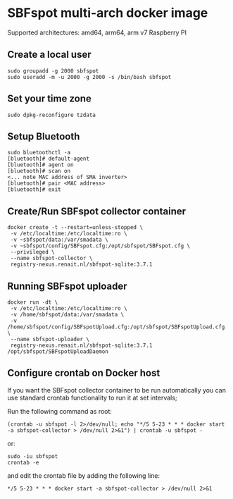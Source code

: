 # SBFspot multi-arch docker image 

Supported architectures: amd64, arm64, arm v7 Raspberry PI

## Create a local user
```shell
sudo groupadd -g 2000 sbfspot
sudo useradd -m -u 2000 -g 2000 -s /bin/bash sbfspot
```

## Set your time zone
```shell
sudo dpkg-reconfigure tzdata
```
## Setup Bluetooth

```shell
sudo bluetoothctl -a
[bluetooth]# default-agent
[bluetooth]# agent on
[bluetooth]# scan on
<... note MAC address of SMA inverter>
[bluetooth]# pair <MAC address>
[bluetooth]# exit
```

## Create/Run SBFspot collector container
```shell
docker create -t --restart=unless-stopped \
 -v /etc/localtime:/etc/localtime:ro \
 -v ~sbfspot/data:/var/smadata \ 
 -v ~sbfspot/config/SBFspot.cfg:/opt/sbfspot/SBFspot.cfg \
 --privileged \
 --name sbfspot-collector \
 registry-nexus.renait.nl/sbfspot-sqlite:3.7.1
```

## Running SBFspot uploader
```shell
docker run -dt \
 -v /etc/localtime:/etc/localtime:ro \
 -v /home/sbfspot/data:/var/smadata \
 -v /home/sbfspot/config/SBFspotUpload.cfg:/opt/sbfspot/SBFspotUpload.cfg \
 --name sbfspot-uploader \
 registry-nexus.renait.nl/sbfspot-sqlite:3.7.1 /opt/sbfspot/SBFspotUploadDaemon
```

## Configure crontab on Docker host

If you want the SBFspot collector container to be run automatically you can use standard crontab functionality to run it at set intervals;

Run the following command as root:

```shell
(crontab -u sbfspot -l 2>/dev/null; echo "*/5 5-23 * * * docker start -a sbfspot-collector > /dev/null 2>&1") | crontab -u sbfspot -
```

or:

```shell
sudo -iu sbfspot
crontab -e
```
and edit the crontab file by adding the following line:
```text
*/5 5-23 * * * docker start -a sbfspot-collector > /dev/null 2>&1
```
